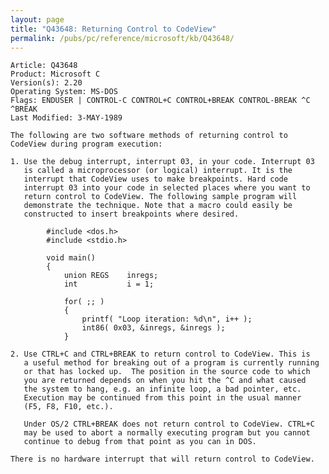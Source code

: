 ```yaml
---
layout: page
title: "Q43648: Returning Control to CodeView"
permalink: /pubs/pc/reference/microsoft/kb/Q43648/
---
```


	Article: Q43648
	Product: Microsoft C
	Version(s): 2.20
	Operating System: MS-DOS
	Flags: ENDUSER | CONTROL-C CONTROL+C CONTROL+BREAK CONTROL-BREAK ^C ^BREAK
	Last Modified: 3-MAY-1989
	
	The following are two software methods of returning control to
	CodeView during program execution:
	
	1. Use the debug interrupt, interrupt 03, in your code. Interrupt 03
	   is called a microprocessor (or logical) interrupt. It is the
	   interrupt that CodeView uses to make breakpoints. Hard code
	   interrupt 03 into your code in selected places where you want to
	   return control to CodeView. The following sample program will
	   demonstrate the technique. Note that a macro could easily be
	   constructed to insert breakpoints where desired.
	
	        #include <dos.h>
	        #include <stdio.h>
	
	        void main()
	        {
	            union REGS    inregs;
	            int           i = 1;
	
	            for( ;; )
	            {
	                printf( "Loop iteration: %d\n", i++ );
	                int86( 0x03, &inregs, &inregs );
	            }
	
	2. Use CTRL+C and CTRL+BREAK to return control to CodeView. This is
	   a useful method for breaking out of a program is currently running
	   or that has locked up.  The position in the source code to which
	   you are returned depends on when you hit the ^C and what caused
	   the system to hang, e.g. an infinite loop, a bad pointer, etc.
	   Execution may be continued from this point in the usual manner
	   (F5, F8, F10, etc.).
	
	   Under OS/2 CTRL+BREAK does not return control to CodeView. CTRL+C
	   may be used to abort a normally executing program but you cannot
	   continue to debug from that point as you can in DOS.
	
	There is no hardware interrupt that will return control to CodeView.
